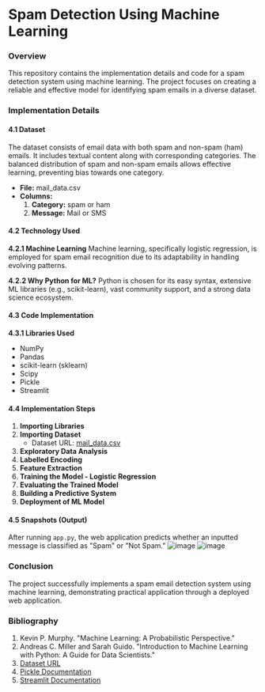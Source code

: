 # Spam Detection Using Machine Learning

### Overview
This repository contains the implementation details and code for a spam detection system using machine learning. The project focuses on creating a reliable and effective model for identifying spam emails in a diverse dataset.

### Implementation Details

#### 4.1 Dataset
The dataset consists of email data with both spam and non-spam (ham) emails. It includes textual content along with corresponding categories. The balanced distribution of spam and non-spam emails allows effective learning, preventing bias towards one category.

- **File:** mail_data.csv
- **Columns:**
  1. **Category:** spam or ham
  2. **Message:** Mail or SMS

#### 4.2 Technology Used
**4.2.1 Machine Learning**
Machine learning, specifically logistic regression, is employed for spam email recognition due to its adaptability in handling evolving patterns.

**4.2.2 Why Python for ML?**
Python is chosen for its easy syntax, extensive ML libraries (e.g., scikit-learn), vast community support, and a strong data science ecosystem.

#### 4.3 Code Implementation
**4.3.1 Libraries Used**
- NumPy
- Pandas
- scikit-learn (sklearn)
- Scipy
- Pickle
- Streamlit

#### 4.4 Implementation Steps
1. **Importing Libraries**
2. **Importing Dataset**
   - Dataset URL: [mail_data.csv](https://github.com/tejaschaudhari192/Spam-Email-Detection)
3. **Exploratory Data Analysis**
4. **Labelled Encoding**
5. **Feature Extraction**
6. **Training the Model - Logistic Regression**
7. **Evaluating the Trained Model**
8. **Building a Predictive System**
9. **Deployment of ML Model**

#### 4.5 Snapshots (Output)
After running `app.py`, the web application predicts whether an inputted message is classified as "Spam" or "Not Spam."
![image](https://github.com/tejaschaudhari192/Spam-Detection/assets/104405128/455b26f8-0f48-496a-8278-27123e5538b8)
![image](https://github.com/tejaschaudhari192/Spam-Detection/assets/104405128/e38fc665-cf27-4071-865d-cdb9fea54922)


### Conclusion
The project successfully implements a spam email detection system using machine learning, demonstrating practical application through a deployed web application.

### Bibliography
1. Kevin P. Murphy. "Machine Learning: A Probabilistic Perspective."
2. Andreas C. Miller and Sarah Guido. "Introduction to Machine Learning with Python: A Guide for Data Scientists."
3. [Dataset URL](https://raw.githubusercontent.com/tejaschaudhari192/Spam-Detection/master/dataset/mail_data.csv)
4. [Pickle Documentation](https://docs.python.org/3/library/pickle.html)
5. [Streamlit Documentation](https://docs.streamlit.io/)
